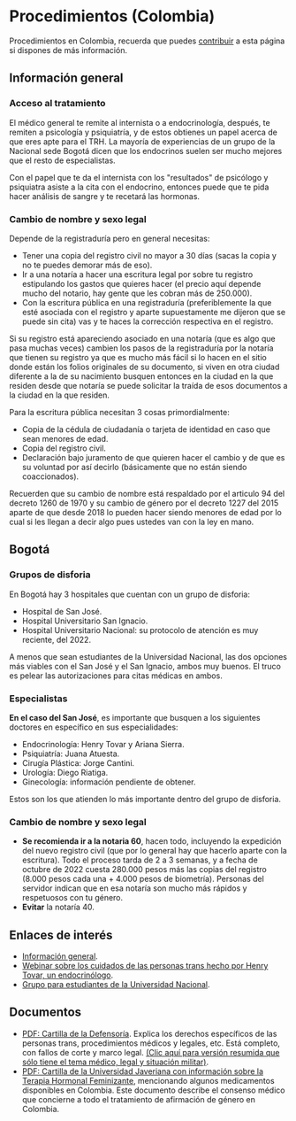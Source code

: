 # Procedimientos (Colombia)

Procedimientos en Colombia, recuerda que puedes [contribuir](contribuir.md) a esta página si dispones de más información.

## Información general

### Acceso al tratamiento

El médico general te remite al internista o a endocrinología, después, te remiten a psicología y psiquiatría, y de estos obtienes un papel acerca de que eres apte para el TRH. La mayoría de experiencias de un grupo de la Nacional sede Bogotá dicen que los endocrinos suelen ser mucho mejores que el resto de especialistas.

Con el papel que te da el internista con los "resultados" de psicólogo y psiquiatra asiste a la cita con el endocrino, entonces puede que te pida hacer análisis de sangre y te recetará las hormonas.

### Cambio de nombre y sexo legal

Depende de la registraduría pero en general necesitas:

* Tener una copia del registro civil no mayor a 30 días (sacas la copia y no te puedes demorar más de eso).
* Ir a una notaría a hacer una escritura legal por sobre tu registro estipulando los gastos que quieres hacer (el precio aquí depende mucho del notario, hay gente que les cobran más de 250.000).
* Con la escritura pública en una registraduría (preferiblemente la que esté asociada con el registro y aparte supuestamente me dijeron que se puede sin cita) vas y te haces la corrección respectiva en el registro.

Si su registro está apareciendo asociado en una notaría (que es algo que pasa muchas veces) cambien los pasos de la registraduría por la notaría que tienen su registro ya que es mucho más fácil si lo hacen en el sitio donde están los folios originales de su documento, si viven en otra ciudad diferente a la de su nacimiento busquen entonces en la ciudad en la que residen desde que notaría se puede solicitar la traída de esos documentos a la ciudad en la que residen.

Para la escritura pública necesitan 3 cosas primordialmente:

* Copia de la cédula de ciudadanía o tarjeta de identidad en caso que sean menores de edad.
* Copia del registro civil.
* Declaración bajo juramento de que quieren hacer el cambio y de que es su voluntad por así decirlo (básicamente que no están siendo coaccionados).

Recuerden que su cambio de nombre está respaldado por el articulo 94 del decreto 1260 de 1970 y su cambio de género por el decreto 1227 del 2015 aparte de que desde 2018 lo pueden hacer siendo menores de edad por lo cual si les llegan a decir algo pues ustedes van con la ley en mano.

## Bogotá

### Grupos de disforia

En Bogotá hay 3 hospitales que cuentan con un grupo de disforia:

* Hospital de San José.
* Hospital Universitario San Ignacio.
* Hospital Universitario Nacional: su protocolo de atención es muy reciente, del 2022.

A menos que sean estudiantes de la Universidad Nacional, las dos opciones más viables con el San José y el San Ignacio, ambos muy buenos. El truco es pelear las autorizaciones para citas médicas en ambos.

### Especialistas

**En el caso del San José**, es importante que busquen a los siguientes doctores en específico en sus especialidades:

* Endocrinología: Henry Tovar y Ariana Sierra.
* Psiquiatría: Juana Atuesta.
* Cirugía Plástica: Jorge Cantini.
* Urología: Diego Riatiga.
* Ginecología: información pendiente de obtener.

Estos son los que atienden lo más importante dentro del grupo de disforia.

### Cambio de nombre y sexo legal

* **Se recomienda ir a la notaria 60**, hacen todo, incluyendo la expedición del nuevo registro civil (que por lo general hay que hacerlo aparte con la escritura). Todo el proceso tarda de 2 a 3 semanas, y a fecha de octubre de 2022 cuesta 280.000 pesos más las copias del registro (8.000 pesos cada una + 4.000 pesos de biometría). Personas del servidor indican que en esa notaría son mucho más rápidos y respetuosos con tu género.
* **Evitar** la notaría 40.

## Enlaces de interés

* [Información general](https://revistaendocrino.org/index.php/rcedm/article/download/734/968).
* [Webinar sobre los cuidados de las personas trans hecho por Henry Tovar, un endocrinólogo](https://youtu.be/Lz-r-M8sLgM).
* [Grupo para estudiantes de la Universidad Nacional](https://www.instagram.com/disidenciasunbog/).

## Documentos

* [PDF: Cartilla de la Defensoría](/paises/colombia/adjuntos/Defensoria_del_Pueblo_-_Trans-formando_derechos_-_Derechos_de_las_personas_transgenero_en_Colombia.pdf). Explica los derechos específicos de las personas trans, procedimientos médicos y legales, etc. Está completo, con fallos de corte y marco legal. [(Clic aquí para versión resumida que sólo tiene el tema médico, legal y situación militar)](/paises/colombia/adjuntos/Defensoria_del_Pueblo_-_Trans-formando_derechos_-_Derechos_de_las_personas_transgenero_en_Colombia_(VERSION_RESUMIDA).pdf).
* [PDF: Cartilla de la Universidad Javeriana con información sobre la Terapia Hormonal Feminizante](/paises/colombia/adjuntos/Cartilla_Informativa_para_Mujeres_Trans_-_Mitos_y_realidades_de_la_terapia_hormonal_feminizante_-_Colombia.pdf), mencionando algunos medicamentos disponibles en Colombia. Este documento describe el consenso médico que concierne a todo el tratamiento de afirmación de género en Colombia.
